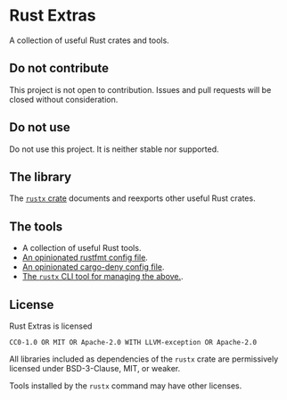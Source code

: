 # Rust Extras

A collection of useful Rust crates and tools.


## Do not contribute

This project is not open to contribution.
Issues and pull requests will be closed without consideration.


## Do not use

Do not use this project.
It is neither stable nor supported.


## The library

The [`rustx` crate](todo)
documents and reexports other useful Rust crates.


## The tools

- A collection of useful Rust tools.
- [An opinionated rustfmt config file](rustfmt.toml).
- [An opinionated cargo-deny config file](configs/deny.toml).
- [The `rustx` CLI tool for managing the above.](todo).


## License

Rust Extras is licensed

    CC0-1.0 OR MIT OR Apache-2.0 WITH LLVM-exception OR Apache-2.0

All libraries included as dependencies of the `rustx` crate
are permissively licensed under BSD-3-Clause, MIT, or weaker.

Tools installed by the `rustx` command may have other licenses.
